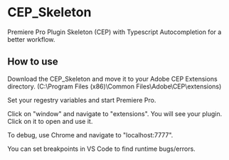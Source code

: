 # CEP_Skeleton
Premiere Pro Plugin Skeleton (CEP) with Typescript Autocompletion for a better workflow. 

## How to use
Download the CEP_Skeleton and move it to your Adobe CEP Extensions directory.
(C:\Program Files (x86)\Common Files\Adobe\CEP\extensions)

Set your regestry variables and start Premiere Pro.

Click on "window" and navigate to "extensions". 
You will see your plugin. Click on it to open and use it. 

To debug, use Chrome and navigate to "localhost:7777". 

You can set breakpoints in VS Code to find runtime bugs/errors. 


